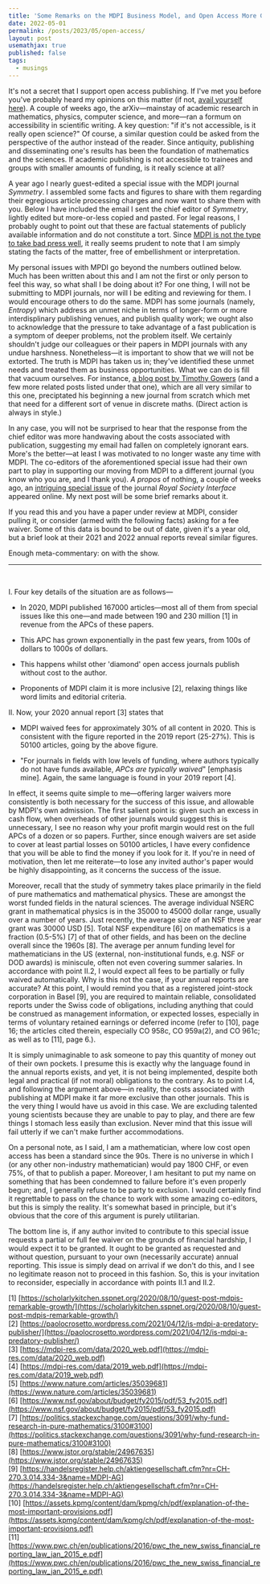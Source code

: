```yaml
---
title: 'Some Remarks on the MDPI Business Model, and Open Access More Generally'
date: 2022-05-01
permalink: /posts/2023/05/open-access/
layout: post
usemathjax: true
published: false
tags:
  - musings
---
```


It's not a secret that I support open access publishing. If I've met you before you've probably heard my opinions on this matter (if not, [avail yourself here](https://darsakthi.github.io/other/)). A couple of weeks ago, the arXiv—mainstay of academic research in mathematics, physics, computer science, and more—ran a formum on accessibility in scientific writing. A key question: "if it's not accessible, is it really open science?" Of course, a similar question could be asked from the perspective of the author instead of the reader. Since antiquity, publishing and disseminating one's results has been the foundation of mathematics and the sciences. If academic publishing is not accessible to trainees and groups with smaller amounts of funding, is it really science at all? 

A year ago I nearly guest-edited a special issue with the MDPI journal _Symmetry_. I assembled some facts and figures to share with them regarding their egregious article processing charges and now want to share them with you. Below I have included the email I sent the chief editor of _Symmetry_, lightly edited but more-or-less copied and pasted. For legal reasons, I probably ought to point out that these are factual statements of publicly available information and do not constitute a tort. Since [MDPI is not the type to take bad press well](https://www.chronicle.com/article/publisher-threatens-to-sue-blogger-for-1-billion/), it really seems prudent to note that I am simply stating the facts of the matter, free of embellishment or interpretation. 

My personal issues with MPDI go beyond the numbers outlined below. Much has been written about this and I am not the first or only person to feel this way, so what shall I be doing about it? For one thing, I will not be submitting to MDPI journals, nor will I be editing and reviewing for them. I would encourage others to do the same. MDPI has some journals (namely, _Entropy_) which address an unmet niche in terms of longer-form or more interdisplinary publishing venues, and publish quality work; we ought also to acknowledge that the pressure to take advantage of a fast publication is a symptom of deeper problems, not the problem itself. We certainly shouldn't judge our colleagues or their papers in MDPI journals with any undue harshness. Nonetheless—it is important to show that we will not be extorted. The truth is MDPI has taken us in; they've identified these unmet needs and treated them as business opportunities. What we can do is fill that vacuum ourselves. For instance, [a blog post by Timothy Gowers](https://gowers.wordpress.com/2012/01/21/elsevier-my-part-in-its-downfall/) (and a few more related posts listed under that one), which are all very similar to this one, preciptated his beginning a new journal from scratch which met that need for a different sort of venue in discrete maths. (Direct action is always in style.)

In any case, you will not be surprised to hear that the response from the chief editor was more handwaving about the costs associated with publication, suggesting my email had fallen on completely ignorant ears. More's the better—at least I was motivated to no longer waste any time with MDPI. The co-editors of the aforementioned special issue had their own part to play in supporting our moving from MDPI to a different journal (you know who you are, and I thank you). _A propos_ of nothing, a couple of weeks ago, an [intriguing special issue](https://royalsocietypublishing.org/toc/rsfs/2023/13/3) of the journal _Royal Society Interface_ appeared online. My next post will be some brief remarks about it.

If you read this and you have a paper under review at MDPI, consider pulling it, or consider (armed with the following facts) asking for a fee waiver. Some of this data is bound to be out of date, given it's a year old, but a brief look at their 2021 and 2022 annual reports reveal similar figures. 

Enough meta-commentary: on with the show.

---        

&nbsp;

I. Four key details of the situation are as follows—
         
- In 2020, MDPI published 167000 articles—most all of them from special issues like this one—and made between 190 and 230 million [1] in revenue from the APCs of these papers.
         
- This APC has grown exponentially in the past few years, from 100s of dollars to 1000s of dollars.
         
- This happens whilst other 'diamond' open access journals publish without cost to the author.
         
- Proponents of MDPI claim it is more inclusive [2], relaxing things like word limits and editorial criteria.
         
II. Now, your 2020 annual report [3] states that 
         
- MDPI waived fees for approximately 30% of all content in 2020. This is consistent with the figure reported in the 2019 report (25-27%). This is 50100 articles, going by the above figure.
         
- "For journals in fields with low levels of funding, where authors typically do not have funds available, _APCs are typically waived_" [emphasis mine]. Again, the same language is found in your 2019 report [4].
         
In effect, it seems quite simple to me—offering larger waivers more consistently is both necessary for the success of this issue, and allowable by MDPI's own admission. The first salient point is: given such an excess in cash flow, when overheads of other journals would suggest this is unnecessary, I see no reason why your profit margin would rest on the full APCs of a dozen or so papers. Further, since enough waivers are set aside to cover at least partial losses on 50100 articles, I have every confidence that you will be able to find the money if you look for it. If you're in need of motivation, then let me reiterate—to lose any invited author's paper would be highly disappointing, as it concerns the success of the issue. 
           
Moreover, recall that the study of symmetry takes place primarily in the field of pure mathematics and mathematical physics. These are amongst the worst funded fields in the natural sciences. The average individual NSERC grant in mathematical physics is in the 35000 to 45000 dollar range, usually over a number of years. Just recently, the average size of an NSF three year grant was 30000 USD [5]. Total NSF expenditure [6] on mathematics is a fraction (0.5-5%) [7] of that of other fields, and has been on the decline overall since the 1960s [8]. The average per annum funding level for mathematicians in the US (external, non-institutional funds, e.g. NSF or DOD awards) is miniscule, often not even covering summer salaries. In accordance with point II.2, I would expect all fees to be partially or fully waived automatically. Why is this not the case, if your annual reports are accurate? At this point, I would remind you that as a registered joint-stock corporation in Basel [9], you are required to maintain reliable, consolidated reports under the Swiss code of obligations, including anything that could be construed as management information, or expected losses, especially in terms of voluntary retained earnings or deferred income (refer to [10], page 16; the articles cited therein, especially CO 958c, CO 959a(2), and CO 961c; as well as to [11], page 6.).
          
It is simply unimaginable to ask someone to pay this quantity of money out of their own pockets. I presume this is exactly why the language found in the annual reports exists, and yet, it is not being implemented, despite both legal and practical (if not moral) obligations to the contrary. As to point I.4, and following the argument above—in reality, the costs associated with publishing at MDPI make it far more exclusive than other journals. This is the very thing I would have us avoid in this case. We are excluding talented young scientists because they are unable to pay to play, and there are few things I stomach less easily than exclusion. Never mind that this issue will fail utterly if we can't make further accommodations. 
           
On a personal note, as I said, I am a mathematician, where low cost open access has been a standard since the 90s. There is no universe in which I (or any other non-industry mathematician) would pay 1800 CHF, or even 75%, of that to publish a paper. Moreover, I am hesitant to put my name on something that has been condemned to failure before it's even properly begun; and, I generally refuse to be party to exclusion. I would certainly find it regrettable to pass on the chance to work with some amazing co-editors, but this is simply the reality. It's somewhat based in principle, but it's obvious that the core of this argument is purely utilitarian.
            
The bottom line is, if any author invited to contribute to this special issue requests a partial or full fee waiver on the grounds of financial hardship, I would expect it to be granted. It ought to be granted as requested and without question, pursuant to your own (necessarily accurate) annual reporting. This issue is simply dead on arrival if we don't do this, and I see no legitimate reason not to proceed in this fashion. So, this is your invitation to reconsider, especially in accordance with points II.1 and II.2.
            
[1] [https://scholarlykitchen.sspnet.org/2020/08/10/guest-post-mdpis-remarkable-growth/](https://scholarlykitchen.sspnet.org/2020/08/10/guest-post-mdpis-remarkable-growth/)        
[2] [https://paolocrosetto.wordpress.com/2021/04/12/is-mdpi-a-predatory-publisher/](https://paolocrosetto.wordpress.com/2021/04/12/is-mdpi-a-predatory-publisher/)      
[3] [https://mdpi-res.com/data/2020_web.pdf](https://mdpi-res.com/data/2020_web.pdf)      
[4] [https://mdpi-res.com/data/2019_web.pdf](https://mdpi-res.com/data/2019_web.pdf)      
[5] [https://www.nature.com/articles/35039681](https://www.nature.com/articles/35039681)      
[6] [https://www.nsf.gov/about/budget/fy2015/pdf/53_fy2015.pdf](https://www.nsf.gov/about/budget/fy2015/pdf/53_fy2015.pdf)      
[7] [https://politics.stackexchange.com/questions/3091/why-fund-research-in-pure-mathematics/3100#3100](https://politics.stackexchange.com/questions/3091/why-fund-research-in-pure-mathematics/3100#3100)      
[8] [https://www.jstor.org/stable/24967635](https://www.jstor.org/stable/24967635)      
[9] [https://handelsregister.help.ch/aktiengesellschaft.cfm?nr=CH-270.3.014.334-3&name=MDPI-AG](https://handelsregister.help.ch/aktiengesellschaft.cfm?nr=CH-270.3.014.334-3&name=MDPI-AG)      
[10] [https://assets.kpmg/content/dam/kpmg/ch/pdf/explanation-of-the-most-important-provisions.pdf](https://assets.kpmg/content/dam/kpmg/ch/pdf/explanation-of-the-most-important-provisions.pdf)      
[11] [https://www.pwc.ch/en/publications/2016/pwc_the_new_swiss_financial_reporting_law_jan_2015_e.pdf](https://www.pwc.ch/en/publications/2016/pwc_the_new_swiss_financial_reporting_law_jan_2015_e.pdf)      

